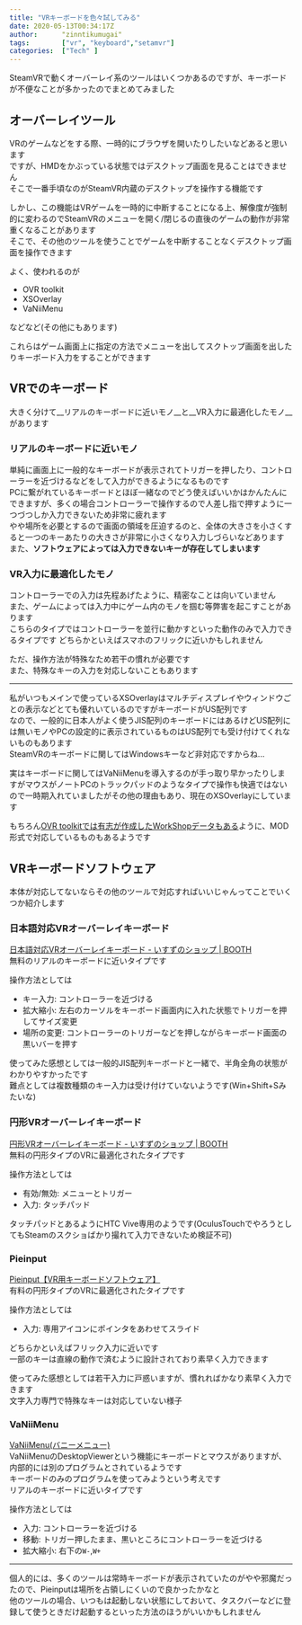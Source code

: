 ```yaml
---
title: "VRキーボードを色々試してみる"
date: 2020-05-13T00:34:17Z
author:      "zinntikumugai"
tags:        ["vr", "keyboard","setamvr"]
categories:  ["Tech" ]
---
```


SteamVRで動くオーバーレイ系のツールはいくつかあるのですが、キーボードが不便なことが多かったのでまとめてみました
<!--more-->

## オーバーレイツール
VRのゲームなどをする際、一時的にブラウザを開いたりしたいなどあると思います  
ですが、HMDをかぶっている状態ではデスクトップ画面を見ることはできません  
そこで一番手頃なのがSteamVR内蔵のデスクトップを操作する機能です

しかし、この機能はVRゲームを一時的に中断することになる上、解像度が強制的に変わるのでSteamVRのメニューを開く/閉じるの直後のゲームの動作が非常重くなることがあります  
そこで、その他のツールを使うことでゲームを中断することなくデスクトップ画面を操作できます

よく、使われるのが
- OVR toolkit
- XSOverlay
- VaNiiMenu

などなど(その他にもあります)

これらはゲーム画面上に指定の方法でメニューを出してスクトップ画面を出したりキーボード入力をすることができます  


## VRでのキーボード
大きく分けて__リアルのキーボードに近いモノ__と__VR入力に最適化したモノ__があります

### リアルのキーボードに近いモノ
単純に画面上に一般的なキーボードが表示されてトリガーを押したり、コントローラーを近づけるなどをして入力ができるようになるものです  
PCに繋がれているキーボードとほぼ一緒なのでどう使えばいいかはかんたんにできますが、多くの場合コントローラーで操作するので人差し指で押すように一つづつしか入力できないため非常に疲れます  
やや場所を必要とするので画面の領域を圧迫するのと、全体の大きさを小さくすると一つのキーあたりの大きさが非常に小さくなり入力しづらいなどあります  
また、**ソフトウェアによっては入力できないキーが存在してしまいます**  

### VR入力に最適化したモノ
コントローラーでの入力は先程あげたように、精密なことは向いていません  
また、ゲームによっては入力中にゲーム内のモノを掴む等弊害を起こすことがあります  
こちらのタイプではコントローラーを並行に動かすといった動作のみで入力できるタイプです
どちらかといえばスマホのフリックに近いかもしれません  

ただ、操作方法が特殊なため若干の慣れが必要です  
また、特殊なキーの入力を対応しないこともあります

---
私がいつもメインで使っているXSOverlayはマルチディスプレイやウィンドウごとの表示などとても優れいているのですがキーボードがUS配列です  
なので、一般的に日本人がよく使うJIS配列のキーボードにはあるけどUS配列には無いモノやPCの設定的に表示されているものはUS配列でも受け付けてくれないものもあります  
SteamVRのキーボードに関してはWindowsキーなど非対応ですからね...

実はキーボードに関してはVaNiiMenuを導入するのが手っ取り早かったりしますがマウスがノートPCのトラックパッドのようなタイプで操作も快適ではないので一時期入れていましたがその他の理由もあり、現在のXSOverlayにしています

もちろん[OVR toolkitでは有志が作成したWorkShopデータもある](https://booth.pm/ja/items/1806624)ように、MOD形式で対応しているものもあるようです

## VRキーボードソフトウェア
本体が対応してないならその他のツールで対応すればいいじゃんってことでいくつか紹介します

### 日本語対応VRオーバーレイキーボード
[日本語対応VRオーバーレイキーボード - いすずのショップ | BOOTH](https://booth.pm/ja/items/1261294)  
無料のリアルのキーボードに近いタイプです

操作方法としては
- キー入力: コントローラーを近づける
- 拡大縮小: 左右のカーソルをキーボード画面内に入れた状態でトリガーを押してサイズ変更
- 場所の変更: コントローラーのトリガーなどを押しながらキーボード画面の黒いバーを押す

使ってみた感想としては一般的JIS配列キーボードと一緒で、半角全角の状態がわかりやすかったです  
難点としては複数種類のキー入力は受け付けていないようです(Win+Shift+Sみたいな)

### 円形VRオーバーレイキーボード
[円形VRオーバーレイキーボード - いすずのショップ | BOOTH](https://shiranui-isuzu.booth.pm/items/1316132)  
無料の円形タイプのVRに最適化されたタイプです  

操作方法としては
- 有効/無効: メニューとトリガー
- 入力: タッチパッド

タッチパッドとあるようにHTC Vive専用のようです(OculusTouchでやろうとしてもSteamのスクショばかり撮れて入力できないため検証不可)

### Pieinput
[Pieinput【VR用キーボードソフトウェア】](https://booth.pm/ja/items/1277273)  
有料の円形タイプのVRに最適化されたタイプです

操作方法としては
- 入力: 専用アイコンにポインタをあわせてスライド

どちらかといえばフリック入力に近いです  
一部のキーは直線の動作で済むように設計されており素早く入力できます

使ってみた感想としては若干入力に戸惑いますが、慣れればかなり素早く入力できます  
文字入力専門で特殊なキーは対応していない様子

### VaNiiMenu
[VaNiiMenu(バニーメニュー)](https://sabowl.sakura.ne.jp/gpsnmeajp/unity/vaniimenu/)  
VaNiiMenuのDesktopViewerという機能にキーボードとマウスがありますが、内部的には別のプログラムとされているようです  
キーボードのみのプログラムを使ってみようという考えです  
リアルのキーボードに近いタイプです  

操作方法としては
- 入力: コントローラーを近づける
- 移動: トリガー押したまま、黒いところにコントローラーを近づける
- 拡大縮小: 右下の`W-`,`W+`

---
個人的には、多くのツールは常時キーボードが表示されていたのがやや邪魔だったので、Pieinputは場所を占領しにくいので良かったかなと  
他のツールの場合、いつもは起動しない状態にしておいて、タスクバーなどに登録して使うときだけ起動するといった方法のほうがいいかもしれません